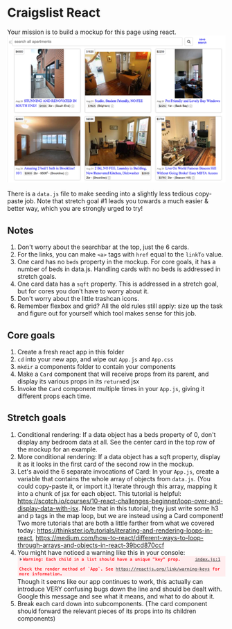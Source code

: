 # Craigslist React

Your mission is to build a mockup for this page using react.
![mockup.png](./mockup.png)

There is a `data.js` file to make seeding into a slightly less tedious copy-paste job. Note that stretch goal #1 leads you towards a much easier & better way, which you are strongly urged to try!

## Notes
1. Don't worry about the searchbar at the top, just the 6 cards.
1. For the links, you can make `<a>` tags with `href` equal to the `linkTo` value.
1. One card has no `beds` property in the mockup. For core goals, it has a number of beds in data.js. Handling cards with no beds is addressed in stretch goals.
1. One card data has a `sqft` property. This is addressed in a stretch goal, but for cores you don't have to worry about it.
1. Don't worry about the little trashcan icons.
1. Remember flexbox and grid? All the old rules still apply: size up the task and figure out for yourself which tool makes sense for this job.

## Core goals
1. Create a fresh react app in this folder
1. `cd` into your new app, and wipe out `App.js` and `App.css`
1. `mkdir` a components folder to contain your components
1. Make a `Card` component that will receive props from its parent, and display its various props in its `return`ed jsx
1. Invoke the `Card` component multiple times in your `App.js`, giving it different props each time.

## Stretch goals
1. Conditional rendering: If a data object has a beds property of 0, don't display any bedroom data at all. See the center card in the top row of the mockup for an example.
1. More conditional rendering: If a data object has a sqft property, display it as it looks in the first card of the second row in the mockup.
1. Let's avoid the 6 separate invocations of Card: In your `App.js`, create a variable that contains the whole array of objects from `data.js`. (You could copy-paste it, or import it.) Iterate through this array, mapping it into a chunk of jsx for each object. This tutorial is helpful: https://scotch.io/courses/10-react-challenges-beginner/loop-over-and-display-data-with-jsx. Note that in this tutorial, they just write some h3 and p tags in the map loop, but we are instead using a Card component! Two more tutorials that are both a little farther from what we covered today: https://thinkster.io/tutorials/iterating-and-rendering-loops-in-react, https://medium.com/how-to-react/different-ways-to-loop-through-arrays-and-objects-in-react-39bcd870ccf
1. You might have noticed a warning like this in your console:
![key-warning.png](./key-warning.png)
Though it seems like our app continues to work, this actually can introduce VERY confusing bugs down the line and should be dealt with. Google this message and see what it means, and what to do about it.
1. Break each card down into subcomponents. (The card component should forward the relevant pieces of its props into its children components)



